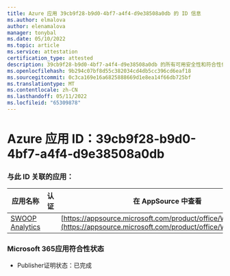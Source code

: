 ```yaml
---
title: Azure 应用 39cb9f28-b9d0-4bf7-a4f4-d9e38508a0db 的 ID 信息
ms.author: elmalova
author: elenamalova
manager: tonybal
ms.date: 05/10/2022
ms.topic: article
ms.service: attestation
certification_type: attested
description: 39cb9f28-b9d0-4bf7-a4f4-d9e38508a0db 的所有可用安全性和符合性信息。
ms.openlocfilehash: 9b294c07bf8d55c382034cd4db5cc396cd6eaf18
ms.sourcegitcommit: 0c3ca169e16a6825888669d1e8ea14f66db725bf
ms.translationtype: MT
ms.contentlocale: zh-CN
ms.lasthandoff: 05/11/2022
ms.locfileid: "65309878"
---
```

# <a name="azure-app-id-39cb9f28-b9d0-4bf7-a4f4-d9e38508a0db"></a>Azure 应用 ID：39cb9f28-b9d0-4bf7-a4f4-d9e38508a0db


### <a name="apps-associated-with-this-id"></a>与此 ID 关联的应用：
| **应用名称** | **认证** | **在 AppSource 中查看** |
|--------------|---------------|-----------------------|
| [SWOOP Analytics](../forward/WA200000877.md) |  | [https://appsource.microsoft.com/product/office/WA200000877](https://appsource.microsoft.com/product/office/WA200000877) |

### <a name="microsoft-365-app-compliance-status"></a>Microsoft 365应用符合性状态
- Publisher证明状态：已完成
